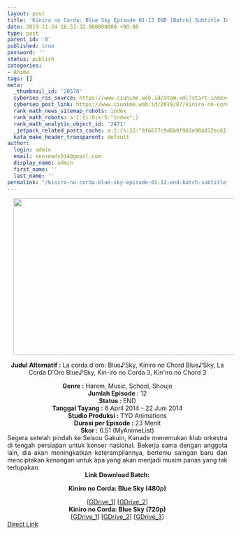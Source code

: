 ```yaml
---
layout: post
title: 'Kiniro no Corda: Blue Sky Episode 01-12 END [Batch] Subtitle Indonesia'
date: 2019-11-24 16:53:32.000000000 +00:00
type: post
parent_id: '0'
published: true
password: ''
status: publish
categories:
- Anime
tags: []
meta:
  _thumbnail_id: '20578'
  cyberseo_rss_source: https://www.ciunime.web.id/atom.xml?start-index=1501&max-results=150
  cyberseo_post_link: https://www.ciunime.web.id/2019/07/kiniro-no-corda-blue-sky-episode-01-12.html
  rank_math_news_sitemap_robots: index
  rank_math_robots: a:1:{i:0;s:5:"index";}
  rank_math_analytic_object_id: '2471'
  _jetpack_related_posts_cache: a:1:{s:32:"8f6677c9d6b0f903e98ad32ec61f8deb";a:2:{s:7:"expires";i:1651285262;s:7:"payload";a:0:{}}}
  kata_make_header_transparent: default
author:
  login: admin
  email: senseads014@gmail.com
  display_name: admin
  first_name: ''
  last_name: ''
permalink: "/kiniro-no-corda-blue-sky-episode-01-12-end-batch-subtitle-indonesia/"
---
```

<p>
<div style="text-align: center;">
<div class="separator" style="clear: both; text-align: center;"><a href="https://1.bp.blogspot.com/-WxVYFc33YDk/XSDQYVowCgI/AAAAAAAAbHI/3wvHMhMT21strgH_4HG8kXaMG0Qj8t1xACLcBGAs/s1600/Kiniro%2Bno%2BCorda%2B-%2BBlue%2BSky.jpg" imageanchor="1" style="margin-left: 1em; margin-right: 1em;"><img border="0" data-original-height="720" data-original-width="1280" height="360" src="{{ site.baseurl }}/assets/2019/11/Kiniro%2Bno%2BCorda%2B-%2BBlue%2BSky.jpg" width="640" /></a></div>
<div style="text-align: left;"></div>
<p><b>Judul</b><b><b> Alternatif</b> :</b> La corda d'oro: Blue♪Sky, Kiniro no Chord Blue♪Sky, La Corda D'Oro Blue♪Sky, Kin-iro no Corda 3, Kin'iro no Chord 3</div>
<div style="text-align: center;"><b><b>Genre :</b></b> Harem, Music, School, Shoujo</div>
<div style="text-align: center;"><b>Jumlah Episode :</b> 12<br /><b>Status :&nbsp;</b>END<br /><b>Tanggal Tayang :</b> 6 April 2014 - 22 Juni 2014<br /><b>Studio Produksi :</b> TYO Animations<br /><b>Durasi per Episode :</b> 23 Menit</div>
<div style="text-align: center;"><b>Skor :</b> 6.51 (MyAnimeList)</div>
<div style="text-align: center;"></div>
<div style="text-align: justify;">Segera setelah pindah ke Seisou Gakuin, Kanade menemukan klub orkestra di tengah persiapan untuk konser nasional. Bekerja sama dengan anggota lain, dia akan meningkatkan keterampilannya, bertemu saingan baru dan menciptakan kenangan untuk apa yang akan menjadi musim panas yang tak terlupakan.</div>
<div style="text-align: justify;"></div>
<div style="text-align: justify;"></div>
<div style="text-align: center;"><b>Link Download Batch:</b></div>
<div style="text-align: center;">
<div style="text-align: center;"></div>
<p><b>Kiniro no Corda: Blue Sky (480p)</b></div>
<div style="text-align: center;">[<a href="https://drive.google.com/uc?export=download&amp;id=11hmahVFBemymIK7XcIm8eV_8STeo64_j" target="_blank" rel="noopener">GDrive_1</a>] [<a href="https://drive.google.com/uc?id=1dlngHFM883O3npkniV2r3KulJ_4nlTl1" target="_blank" rel="noopener">GDrive_2</a>]</div>
<div style="text-align: center;"><b>Kiniro no Corda: Blue Sky (720p)</b><br />[<a href="https://drive.google.com/uc?export=download&amp;id=1bxRrBXRFPboeuUqjix5mWVMVoCXQqDD1" target="_blank" rel="noopener">GDrive_1</a>] [<a href="https://drive.google.com/uc?id=1KIXjL_hQzvVsQfw83Nlp0LNC6er4nvk5" target="_blank" rel="noopener">GDrive_2</a>] [<a href="https://drive.google.com/uc?id=1rD509A5D307GC1wxyqkG0VlSIkD_rB59" target="_blank" rel="noopener">GDrive_3</a>]</div>
<link rel="stylesheet" href="https://cdnjs.cloudflare.com/ajax/libs/font-awesome/4.7.0/css/font-awesome.min.css" />
<div class="divbtn"> <a href="https://handymansurrender.com/fihup8buzv?key=94550f7ce39444073321dde3b8782f97" class="btn"><i class="fa fa-download"></i> Direct Link</a> </div>

